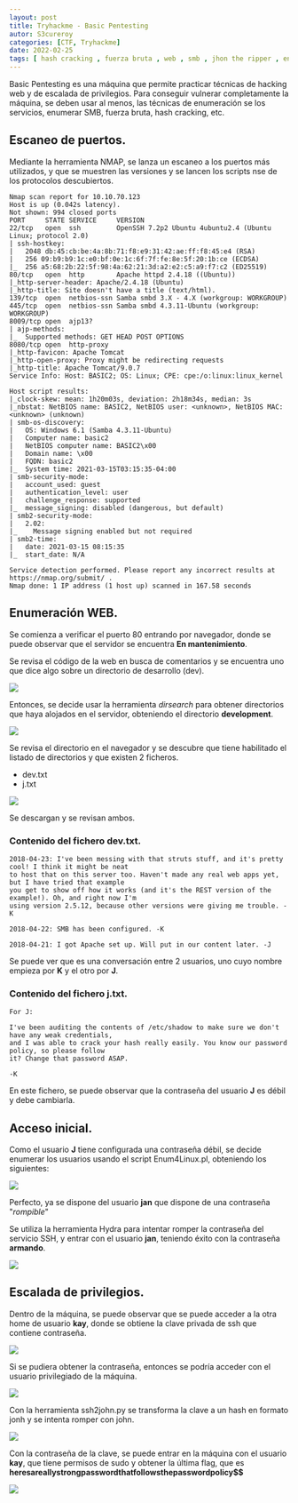 ```yaml
---
layout: post
title: Tryhackme - Basic Pentesting
autor: S3cureroy
categories: [CTF, Tryhackme]
date: 2022-02-25
tags: [ hash cracking , fuerza bruta , web , smb , jhon the ripper , enum4linux , hydra]
---
```


Basic Pentesting es una máquina que permite practicar técnicas de hacking web y de escalada de privilegios.
Para conseguir vulnerar completamente la máquina, se deben usar al menos, las técnicas de enumeración se los servicios, enumerar SMB, fuerza bruta, hash cracking, etc.

## Escaneo de puertos. ##

Mediante la herramienta NMAP, se lanza un escaneo a los puertos más utilizados, y que se muestren las versiones y se lancen los scripts nse de los protocolos descubiertos.

~~~console
Nmap scan report for 10.10.70.123
Host is up (0.042s latency).
Not shown: 994 closed ports
PORT     STATE SERVICE     VERSION
22/tcp   open  ssh         OpenSSH 7.2p2 Ubuntu 4ubuntu2.4 (Ubuntu Linux; protocol 2.0)
| ssh-hostkey: 
|   2048 db:45:cb:be:4a:8b:71:f8:e9:31:42:ae:ff:f8:45:e4 (RSA)
|   256 09:b9:b9:1c:e0:bf:0e:1c:6f:7f:fe:8e:5f:20:1b:ce (ECDSA)
|_  256 a5:68:2b:22:5f:98:4a:62:21:3d:a2:e2:c5:a9:f7:c2 (ED25519)
80/tcp   open  http        Apache httpd 2.4.18 ((Ubuntu))
|_http-server-header: Apache/2.4.18 (Ubuntu)
|_http-title: Site doesn't have a title (text/html).
139/tcp  open  netbios-ssn Samba smbd 3.X - 4.X (workgroup: WORKGROUP)
445/tcp  open  netbios-ssn Samba smbd 4.3.11-Ubuntu (workgroup: WORKGROUP)
8009/tcp open  ajp13?
| ajp-methods: 
|_  Supported methods: GET HEAD POST OPTIONS
8080/tcp open  http-proxy
|_http-favicon: Apache Tomcat
|_http-open-proxy: Proxy might be redirecting requests
|_http-title: Apache Tomcat/9.0.7
Service Info: Host: BASIC2; OS: Linux; CPE: cpe:/o:linux:linux_kernel

Host script results:
|_clock-skew: mean: 1h20m03s, deviation: 2h18m34s, median: 3s
|_nbstat: NetBIOS name: BASIC2, NetBIOS user: <unknown>, NetBIOS MAC: <unknown> (unknown)
| smb-os-discovery: 
|   OS: Windows 6.1 (Samba 4.3.11-Ubuntu)
|   Computer name: basic2
|   NetBIOS computer name: BASIC2\x00
|   Domain name: \x00
|   FQDN: basic2
|_  System time: 2021-03-15T03:15:35-04:00
| smb-security-mode: 
|   account_used: guest
|   authentication_level: user
|   challenge_response: supported
|_  message_signing: disabled (dangerous, but default)
| smb2-security-mode: 
|   2.02: 
|_    Message signing enabled but not required
| smb2-time: 
|   date: 2021-03-15 08:15:35
|_  start_date: N/A

Service detection performed. Please report any incorrect results at https://nmap.org/submit/ .
Nmap done: 1 IP address (1 host up) scanned in 167.58 seconds
~~~

## Enumeración WEB. ## 

Se comienza a verificar el puerto 80 entrando por navegador, donde se puede observar que el servidor se encuentra **En mantenimiento**.

Se revisa el código de la web en busca de comentarios y se encuentra uno que dice algo sobre un directorio de desarrollo (dev).

![](https://i.imgur.com/S9zb4L5.png)


Entonces, se decide usar la herramienta *dirsearch* para obtener directorios que haya alojados en el servidor, obteniendo el directorio **development**.

![](https://i.imgur.com/TDppTcC.png)

Se revisa el directorio en el navegador y se descubre que tiene habilitado el listado de directorios y que existen 2 ficheros.

* dev.txt
* j.txt

![](https://i.imgur.com/AMEDMiL.png)

Se descargan y se revisan ambos.

### Contenido del fichero dev.txt. ###

~~~console
2018-04-23: I've been messing with that struts stuff, and it's pretty cool! I think it might be neat
to host that on this server too. Haven't made any real web apps yet, but I have tried that example
you get to show off how it works (and it's the REST version of the example!). Oh, and right now I'm 
using version 2.5.12, because other versions were giving me trouble. -K

2018-04-22: SMB has been configured. -K

2018-04-21: I got Apache set up. Will put in our content later. -J
~~~

Se puede ver que es una conversación entre 2 usuarios, uno cuyo nombre empieza por **K** y el otro por **J**.

### Contenido del fichero j.txt. ###

~~~console
For J:

I've been auditing the contents of /etc/shadow to make sure we don't have any weak credentials,
and I was able to crack your hash really easily. You know our password policy, so please follow
it? Change that password ASAP.

-K
~~~

En este fichero, se puede observar que la contraseña del usuario **J** es débil y debe cambiarla.

## Acceso inicial. ##
Como el usuario **J** tiene configurada una contraseña débil, se decide enumerar los usuarios usando el script Enum4Linux.pl, obteniendo los siguientes:

![](https://i.imgur.com/19HFACH.png)

Perfecto, ya se dispone del usuario **jan** que dispone de una contraseña "*rompible*"

Se utiliza la herramienta Hydra para intentar romper la contraseña del servicio SSH, y entrar con el usuario **jan**, teniendo éxito con la contraseña **armando**.

![](https://i.imgur.com/akNIIhQ.png)

## Escalada de privilegios. ## 

Dentro de la máquina, se puede observar que se puede acceder a la otra home de usuario **kay**, donde se obtiene la clave privada de ssh que contiene contraseña.

![](https://i.imgur.com/npMqWaE.png)

Si se pudiera obtener la contraseña, entonces se podría acceder con el usuario privilegiado de la máquina.

![](https://i.imgur.com/q0JjR8K.png)


Con la herramienta ssh2john.py se transforma la clave a un hash en formato jonh y se intenta romper con john. 

![](https://i.imgur.com/SOwCvVq.png)

Con la contraseña de la clave, se puede entrar en la máquina con el usuario **kay**, que tiene permisos de sudo y obtener la última flag, que es **heresareallystrongpasswordthatfollowsthepasswordpolicy$$**

![](https://i.imgur.com/kvofOIN.png)
